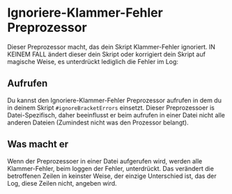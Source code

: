 # Ignoriere-Klammer-Fehler Preprozessor

Dieser Preprozessor macht, das dein Skript Klammer-Fehler ignoriert.
IN KEINEM FALL ändert dieser dein Skript oder korrigiert dein Skript auf magische Weise, es unterdrückt lediglich die Fehler im Log:

## Aufrufen

Du kannst den Ignoriere-Klammer-Fehler Preprozessor aufrufen in dem du in deinem Skript `#ignoreBracketErrors` einsetzt.
Dieser Preprozessoer is Datei-Spezifisch, daher beeinflusst er beim aufrufen in einer Datei nicht alle anderen Dateien (Zumindest nicht was den Prozessor belangt).

## Was macht er

Wenn der Preprozessoer in einer Datei aufgerufen wird, werden alle Klammer-Fehler, beim loggen der Fehler, unterdrückt.
Das verändert die betroffenen Zeilen in keinster Weise, der einzige Unterschied ist, das der Log, diese Zeilen nicht, angeben wird.
